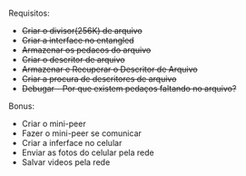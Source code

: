 Requisitos:

 * <del>Criar o divisor(256K) de arquivo</del>
 * <del>Criar a interface no entangled</del>
 * <del>Armazenar os pedacos do arquivo</del>
 * <del>Criar o descritor de arquivo</del>
 * <del>Armazenar e Recuperar o Descritor de Arquivo</del>
 * <del>Criar a procura de descritores de arquivo</del>
 * <del>Debugar - Por que existem pedaços faltando no arquivo?</del>

Bonus:

 * Criar o mini-peer
 * Fazer o mini-peer se comunicar
 * Criar a inferface no celular
 * Enviar as fotos do celular pela rede
 * Salvar videos pela rede